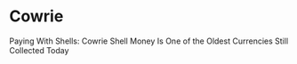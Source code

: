 # Cowrie
Paying With Shells: Cowrie Shell Money Is One of the Oldest Currencies Still Collected Today
